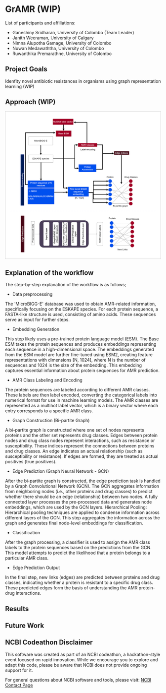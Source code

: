 # GrAMR (WIP)

List of participants and affiliations:
- Ganeshiny Sridharan, University of Colombo  (Team Leader)
- Janith Weeraman, University of Calgary 
- Nimna Alupotha Gamage, University of Colombo
- Nuwan Medawaththa, University of Colombo
- Ruwanthika Premarathne, University of Colombo

## Project Goals

Idenfity novel antibiotic resistances in organisms using graph representation learning (WIP)

## Approach (WIP)

![Graphical abstract](misc/Workflow_updated.drawio.png)

## Explanation of the workflow
The step-by-step explanation of the workflow is as follows;

- Data preprocessing

The 'MicroBIGG-E' database was used to obtain AMR-related information, specifically focusing on the ESKAPE species. For each protein sequence, a FASTA-like structure is used, consisting of amino acids. These sequences serve as input for further steps.

- Embedding Generation

This step likely uses a pre-trained protein language model (ESM). The Base ESM takes the protein sequences and produces embeddings representing each sequence in a high-dimensional space. The embeddings generated from the ESM model are further fine-tuned using ESM2, creating feature representations with dimensions [N, 1024], where N is the number of sequences and 1024 is the size of the embedding. This embedding captures essential information about protein sequences for AMR prediction.

- AMR Class Labeling and Encoding

The protein sequences are labeled according to different AMR classes. These labels are then label encoded, converting the categorical labels into numerical format for use in machine learning models. The AMR classes are represented as a multihot label vector, which is a binary vector where each entry corresponds to a specific AMR class. 

- Graph Construction (Bi-partite Graph)

A bi-partite graph is constructed where one set of nodes represents proteins and the other set represents drug classes. Edges between protein nodes and drug class nodes represent interactions, such as resistance or susceptibility. These indices represent the connections between proteins and drug classes. An edge indicates an actual relationship (such as susceptibility or resistance). If edges are formed, they are treated as actual positives (true positives).

- Edge Prediction (Graph Neural Network - GCN)

After the bi-partite graph is constructed, the edge prediction task is handled by a Graph Convolutional Network (GCN). The GCN aggregates information from neighboring nodes (i.e., other proteins and drug classes) to predict whether there should be an edge (relationship) between two nodes. A fully connected layer processes the pre-processed data and generates node embeddings, which are used by the GCN layers.
Hierarchical Pooling: Hierarchical pooling techniques are applied to condense information across different layers of the GCN. This step aggregates the information across the graph and generates final node-level embeddings for classification.

- Classification
  
After the graph processing, a classifier is used to assign the AMR class labels to the protein sequences based on the predictions from the GCN. This model attempts to predict the likelihood that a protein belongs to a particular AMR class.

- Edge Prediction Output

In the final step, new links (edges) are predicted between proteins and drug classes, indicating whether a protein is resistant to a specific drug class. These predicted edges form the basis of understanding the AMR protein-drug interactions.

## Results

## Future Work

## NCBI Codeathon Disclaimer
This software was created as part of an NCBI codeathon, a hackathon-style event focused on rapid innovation. While we encourage you to explore and adapt this code, please be aware that NCBI does not provide ongoing support for it.

For general questions about NCBI software and tools, please visit: [NCBI Contact Page](https://www.ncbi.nlm.nih.gov/home/about/contact/)

